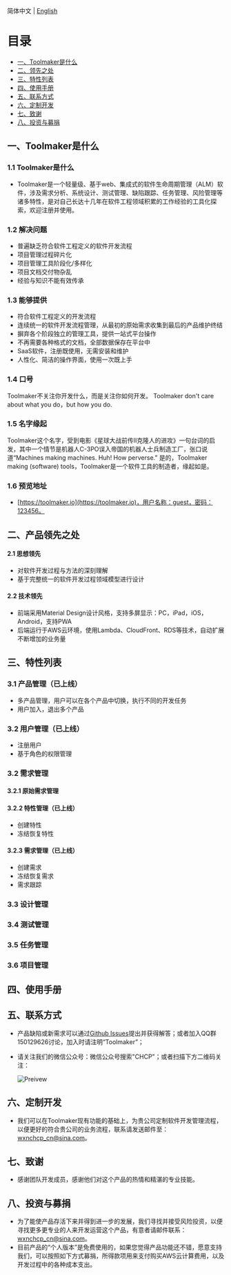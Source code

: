 简体中文 | [English](./README.en-US.md)

# 目录
 * [一、Toolmaker是什么](#1)
 * [二、领先之处](#2)
 * [三、特性列表](#3)
 * [四、使用手册](#4)
 * [五、联系方式](#5)
 * [六、定制开发](#6)
 * [七、致谢](#7)
 * [八、投资与募捐](#8)

 ## <h2 id="1">一、Toolmaker是什么</h2>
 ### 1.1 Toolmaker是什么
  * Toolmaker是一个轻量级、基于web、集成式的软件生命周期管理（ALM）软件，涉及需求分析、系统设计、测试管理、缺陷跟踪、任务管理、风险管理等诸多特性，是对自己长达十几年在软件工程领域积累的工作经验的工具化探索，欢迎注册并使用。

 ### 1.2 解决问题
  * 普遍缺乏符合软件工程定义的软件开发流程
  * 项目管理过程碎片化
  * 项目管理工具阶段化/多样化
  * 项目文档交付物杂乱
  * 经验与知识不能有效传承 

 ### 1.3 能够提供
  * 符合软件工程定义的开发流程
  * 连续统一的软件开发流程管理，从最初的原始需求收集到最后的产品维护终结
  * 摒弃各个阶段独立的管理工具，提供一站式平台操作
  * 不再需要各种格式的文档，全部数据保存在平台中
  * SaaS软件，注册既使用，无需安装和维护
  * 人性化、简洁的操作界面，使用一次既上手

 ### 1.4 口号
 Toolmaker不关注你开发什么，而是关注你如何开发。
 Toolmaker don't care about what you do，but how you do.

 ### 1.5 名字缘起
Toolmaker这个名字，受到电影《星球大战前传II克隆人的进攻》一句台词的启发，其中一个情节是机器人C-3PO误入帝国的机器人士兵制造工厂，张口说道“Machines making machines. Huh! How perverse.” 是的，Toolmaker making (software) tools，Toolmaker是一个软件工具的制造者，缘起如是。

  ### 1.6 预览地址
  * [https://toolmaker.io](https://toolmaker.io)，用户名称：guest，密码：123456。

 ## <h2 id="2">二、产品领先之处</h2>
 #### 2.1 思想领先
  * 对软件开发过程与方法的深刻理解
  * 基于完整统一的软件开发过程领域模型进行设计

 #### 2.2 技术领先
  * 前端采用Material Design设计风格，支持多屏显示：PC，iPad，iOS，Android，支持PWA
  * 后端运行于AWS云环境，使用Lambda、CloudFront、RDS等技术，自动扩展不断增加的业务量

 ## <h2 id="3">三、特性列表</h2>
  ### 3.1 产品管理（已上线）
  * 多产品管理，用户可以在各个产品中切换，执行不同的开发任务
  * 用户加入，退出多个产品

  ### 3.2 用户管理（已上线）
  * 注册用户
  * 基于角色的权限管理

  ### 3.2 需求管理
  #### 3.2.1 原始需求管理
  #### 3.2.2 特性管理（已上线）
  * 创建特性
  * 冻结恢复特性
  #### 3.2.3 需求管理（已上线）
  * 创建需求
  * 冻结恢复需求
  * 需求跟踪
  ### 3.3 设计管理
  ### 3.4 测试管理
  ### 3.5 任务管理
  ### 3.6 项目管理

 ## <h2 id="4">四、使用手册</h2>

 ## <h2 id="5">五、联系方式</h2>
  * 产品缺陷或新需求可以通过[Github Issues](https://github.com/CHCP/toolmaker-docs/issues)提出并获得解答；或者加入QQ群150129626讨论，加入时请注明“Toolmaker”；
  * 请关注我们的微信公众号：微信公众号搜索"CHCP"；或者扫描下方二维码关注：

    ![Preivew](https://mp.weixin.qq.com/mp/qrcode?scene=10000004&size=144&__biz=Mzg4NDA2NTQxOA==&mid=100000004&idx=1&sn=6df5d3671cb2b4034ee0dda49962519f&send_time=1545721051)

 ## <h2 id="6">六、定制开发</h2>
  * 我们可以在Toolmaker现有功能的基础上，为贵公司定制软件开发管理流程，以便更好的符合贵公司的业务流程，联系请发送邮件至：wxnchcp_cn@sina.com。

 ## <h2 id="7">七、致谢</h2>
  * 感谢团队开发成员，感谢他们对这个产品的热情和精湛的专业技能。

 ## <h2 id="8">八、投资与募捐</h2>
  * 为了能使产品存活下来并得到进一步的发展，我们寻找并接受风险投资，以便寻找更多更专业的人来开发运营这个产品，有意者请邮件联系：wxnchcp_cn@sina.com。
  * 目前产品的“个人版本”是免费使用的，如果您觉得产品功能还不错，愿意支持我们，可以按照如下方式募捐，所得款项用来支付购买AWS云计算费用，以及开发过程中的各种成本支出。
